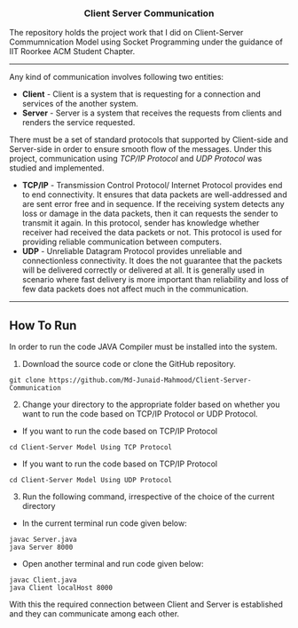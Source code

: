 ### <div align = "center"> Client Server Communication  </div>
The repository holds the project work that I did on Client-Server Commumnication Model using Socket Programming under the guidance of IIT Roorkee ACM Student Chapter.

---

Any kind of communication involves following two entities:

- **Client** - Client is a system that is requesting for a connection and services of the another system.
- **Server** - Server is a system that receives the requests from clients and renders the service requested.

There must be a set of standard protocols that supported by Client-side and Server-side in order to ensure smooth flow of the messages. Under this project, communication using *TCP/IP Protocol* and *UDP Protocol* was studied and implemented.

- **TCP/IP** - Transmission Control Protocol/ Internet Protocol provides end to end connectivity. It ensures that data packets are well-addressed and are sent error free and in sequence. If the receiving system detects any loss or damage in the data packets, then it can requests the sender to transmit it again. In this protocol, sender has knowledge whether receiver had received the data packets or not. This protocol is used for providing reliable communication between computers.
- **UDP** - Unreliable Datagram Protocol provides unreliable and connectionless connectivity. It does the not guarantee that the packets will be delivered correctly or delivered at all. It is generally used in scenario where fast delivery is more important than reliability and loss of few data packets does not affect much in the communication.

---

## <div align = "left"> How To Run </div>
In order to run the code JAVA Compiler must be installed into the system.

1. Download the source code or clone the GitHub repository.

```
git clone https://github.com/Md-Junaid-Mahmood/Client-Server-Communication
```

2. Change your directory to the appropriate folder based on whether you want to run the code based on TCP/IP Protocol or UDP Protocol.

- If you want to run the code based on TCP/IP Protocol

```
cd Client-Server Model Using TCP Protocol
```
- If you want to run the code based on TCP/IP Protocol

```
cd Client-Server Model Using UDP Protocol
```

3. Run the following command, irrespective of the choice of the current directory

  - In the current terminal run code given below:
  ```
  javac Server.java
  java Server 8000
  ```
  
  - Open another terminal and run code given below:
  ```
  javac Client.java
  java Client localHost 8000
  ```
  
With this the required connection between Client and Server is established and they can communicate among each other.
